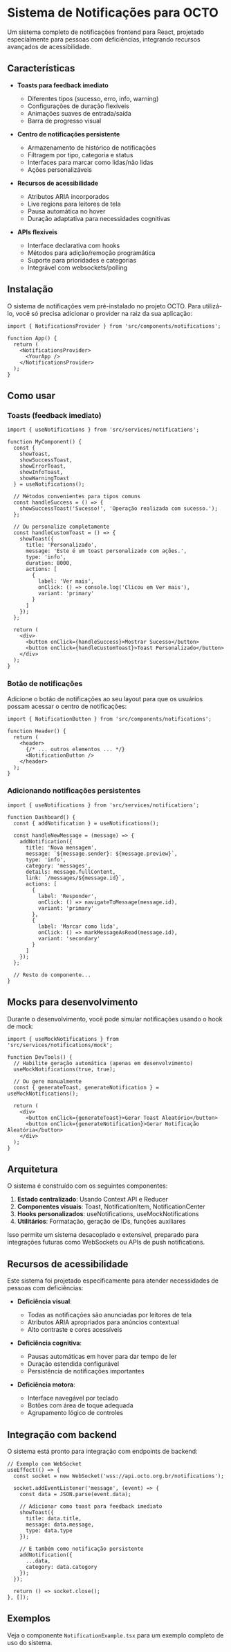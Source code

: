 # Sistema de Notificações para OCTO

Um sistema completo de notificações frontend para React, projetado especialmente para pessoas com deficiências, integrando recursos avançados de acessibilidade.

## Características

- **Toasts para feedback imediato**
  - Diferentes tipos (sucesso, erro, info, warning)
  - Configurações de duração flexíveis
  - Animações suaves de entrada/saída
  - Barra de progresso visual

- **Centro de notificações persistente**
  - Armazenamento de histórico de notificações
  - Filtragem por tipo, categoria e status
  - Interfaces para marcar como lidas/não lidas
  - Ações personalizáveis

- **Recursos de acessibilidade**
  - Atributos ARIA incorporados
  - Live regions para leitores de tela
  - Pausa automática no hover
  - Duração adaptativa para necessidades cognitivas

- **APIs flexíveis**
  - Interface declarativa com hooks
  - Métodos para adição/remoção programática
  - Suporte para prioridades e categorias
  - Integrável com websockets/polling

## Instalação

O sistema de notificações vem pré-instalado no projeto OCTO. Para utilizá-lo, você só precisa adicionar o provider na raiz da sua aplicação:

```tsx
import { NotificationsProvider } from 'src/components/notifications';

function App() {
  return (
    <NotificationsProvider>
      <YourApp />
    </NotificationsProvider>
  );
}
```

## Como usar

### Toasts (feedback imediato)

```tsx
import { useNotifications } from 'src/services/notifications';

function MyComponent() {
  const { 
    showToast, 
    showSuccessToast, 
    showErrorToast,
    showInfoToast,
    showWarningToast 
  } = useNotifications();
  
  // Métodos convenientes para tipos comuns
  const handleSuccess = () => {
    showSuccessToast('Sucesso!', 'Operação realizada com sucesso.');
  };
  
  // Ou personalize completamente
  const handleCustomToast = () => {
    showToast({
      title: 'Personalizado',
      message: 'Este é um toast personalizado com ações.',
      type: 'info',
      duration: 8000,
      actions: [
        {
          label: 'Ver mais',
          onClick: () => console.log('Clicou em Ver mais'),
          variant: 'primary'
        }
      ]
    });
  };
  
  return (
    <div>
      <button onClick={handleSuccess}>Mostrar Sucesso</button>
      <button onClick={handleCustomToast}>Toast Personalizado</button>
    </div>
  );
}
```

### Botão de notificações

Adicione o botão de notificações ao seu layout para que os usuários possam acessar o centro de notificações:

```tsx
import { NotificationButton } from 'src/components/notifications';

function Header() {
  return (
    <header>
      {/* ... outros elementos ... */}
      <NotificationButton />
    </header>
  );
}
```

### Adicionando notificações persistentes

```tsx
import { useNotifications } from 'src/services/notifications';

function Dashboard() {
  const { addNotification } = useNotifications();
  
  const handleNewMessage = (message) => {
    addNotification({
      title: 'Nova mensagem',
      message: `${message.sender}: ${message.preview}`,
      type: 'info',
      category: 'messages',
      details: message.fullContent,
      link: `/messages/${message.id}`,
      actions: [
        {
          label: 'Responder',
          onClick: () => navigateToMessage(message.id),
          variant: 'primary'
        },
        {
          label: 'Marcar como lida',
          onClick: () => markMessageAsRead(message.id),
          variant: 'secondary'
        }
      ]
    });
  };
  
  // Resto do componente...
}
```

## Mocks para desenvolvimento

Durante o desenvolvimento, você pode simular notificações usando o hook de mock:

```tsx
import { useMockNotifications } from 'src/services/notifications/mock';

function DevTools() {
  // Habilite geração automática (apenas em desenvolvimento)
  useMockNotifications(true, true);
  
  // Ou gere manualmente
  const { generateToast, generateNotification } = useMockNotifications();
  
  return (
    <div>
      <button onClick={generateToast}>Gerar Toast Aleatório</button>
      <button onClick={generateNotification}>Gerar Notificação Aleatória</button>
    </div>
  );
}
```

## Arquitetura

O sistema é construído com os seguintes componentes:

1. **Estado centralizado**: Usando Context API e Reducer
2. **Componentes visuais**: Toast, NotificationItem, NotificationCenter 
3. **Hooks personalizados**: useNotifications, useMockNotifications
4. **Utilitários**: Formatação, geração de IDs, funções auxiliares

Isso permite um sistema desacoplado e extensível, preparado para integrações futuras como WebSockets ou APIs de push notifications.

## Recursos de acessibilidade

Este sistema foi projetado especificamente para atender necessidades de pessoas com deficiências:

- **Deficiência visual**: 
  - Todas as notificações são anunciadas por leitores de tela
  - Atributos ARIA apropriados para anúncios contextual
  - Alto contraste e cores acessíveis

- **Deficiência cognitiva**:
  - Pausas automáticas em hover para dar tempo de ler
  - Duração estendida configurável 
  - Persistência de notificações importantes

- **Deficiência motora**:
  - Interface navegável por teclado
  - Botões com área de toque adequada
  - Agrupamento lógico de controles

## Integração com backend

O sistema está pronto para integração com endpoints de backend:

```tsx
// Exemplo com WebSocket
useEffect(() => {
  const socket = new WebSocket('wss://api.octo.org.br/notifications');
  
  socket.addEventListener('message', (event) => {
    const data = JSON.parse(event.data);
    
    // Adicionar como toast para feedback imediato
    showToast({
      title: data.title,
      message: data.message,
      type: data.type
    });
    
    // E também como notificação persistente
    addNotification({
      ...data,
      category: data.category
    });
  });
  
  return () => socket.close();
}, []);
```

## Exemplos

Veja o componente `NotificationExample.tsx` para um exemplo completo de uso do sistema. 